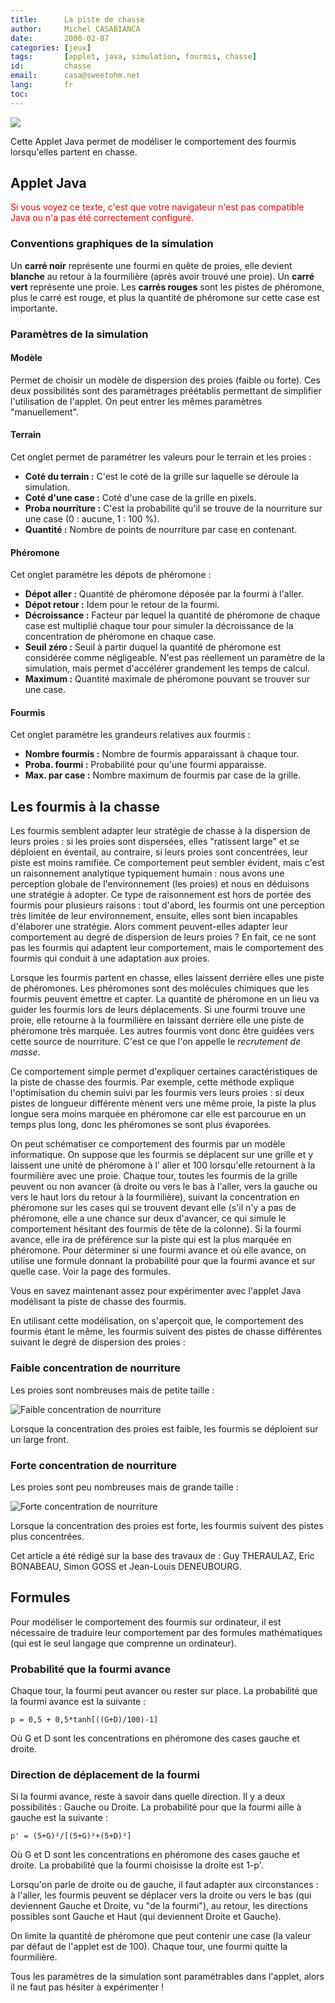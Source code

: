 ```yaml
---
title:      La piste de chasse
author:     Michel CASABIANCA
date:       2000-02-07
categories: [jeux]
tags:       [applet, java, simulation, fourmis, chasse]
id:         chasse
email:      casa@sweetohm.net
lang:       fr
toc:        
---
```


![](chasse.titre.png)

Cette Applet Java permet de modéliser le comportement des fourmis lorsqu'elles partent en chasse.

<!--more-->

Applet Java
-----------

<applet code="PisteFourmi.class" codebase="../java/chasse" width="300" height="250">
<font color="red">
Si vous voyez ce texte, c'est que votre navigateur n'est 
pas compatible Java ou n'a pas &eacute;t&eacute; correctement configur&eacute;.
</font>
</applet>

### Conventions graphiques de la simulation

Un **carré noir** représente une fourmi en quête de proies, elle devient
**blanche** au retour à la fourmilière (après avoir trouvé une proie).
Un **carré vert** représente une proie. Les **carrés rouges** sont les
pistes de phéromone, plus le carré est rouge, et plus la quantité de
phéromone sur cette case est importante.

### Paramètres de la simulation

#### Modèle

Permet de choisir un modèle de dispersion des proies (faible ou forte).
Ces deux possibilités sont des paramétrages préétablis permettant de
simplifier l'utilisation de l'applet. On peut entrer les mêmes
paramètres "manuellement".

#### Terrain

Cet onglet permet de paramétrer les valeurs pour le terrain et les
proies :

-   **Coté du terrain :** C'est le coté de la grille sur laquelle se
    déroule la simulation.
-   **Coté d'une case :** Coté d'une case de la grille en pixels.
-   **Proba nourriture :** C'est la probabilité qu'il se trouve de la
    nourriture sur une case (0 : aucune, 1 : 100 %).
-   **Quantité :** Nombre de points de nourriture par case en contenant.

#### Phéromone

Cet onglet paramètre les dépots de phéromone :

-   **Dépot aller :** Quantité de phéromone déposée par la fourmi à
    l'aller.
-   **Dépot retour :** Idem pour le retour de la fourmi.
-   **Décroissance :** Facteur par lequel la quantité de phéromone de
    chaque case est multiplié chaque tour pour simuler la décroissance
    de la concentration de phéromone en chaque case.
-   **Seuil zéro :** Seuil à partir duquel la quantité de phéromone est
    considérée comme négligeable. N'est pas réellement un paramètre de
    la simulation, mais permet d'accélérer grandement les temps de
    calcul.
-   **Maximum :** Quantité maximale de phéromone pouvant se trouver sur
    une case.

#### Fourmis

Cet onglet paramètre les grandeurs relatives aux fourmis :

-   **Nombre fourmis :** Nombre de fourmis apparaissant à chaque tour.
-   **Proba. fourmi :** Probabilité pour qu'une fourmi apparaisse.
-   **Max. par case :** Nombre maximum de fourmis par case de la grille.

Les fourmis à la chasse
-----------------------

Les fourmis semblent adapter leur stratégie de chasse à la dispersion de
leurs proies : si les proies sont dispersées, elles "ratissent large" et
se déploient en éventail, au contraire, si leurs proies sont
concentrées, leur piste est moins ramifiée. Ce comportement peut sembler
évident, mais c'est un raisonnement analytique typiquement humain : nous
avons une perception globale de l'environnement (les proies) et nous en
déduisons une stratégie à adopter. Ce type de raisonnement est hors de
portée des fourmis pour plusieurs raisons : tout d'abord, les fourmis
ont une perception très limitée de leur environnement, ensuite, elles
sont bien incapables d'élaborer une stratégie. Alors comment
peuvent-elles adapter leur comportement au degré de dispersion de leurs
proies ? En fait, ce ne sont pas les fourmis qui adaptent leur
comportement, mais le comportement des fourmis qui conduit à une
adaptation aux proies.

Lorsque les fourmis partent en chasse, elles laissent derrière elles une
piste de phéromones. Les phéromones sont des molécules chimiques que les
fourmis peuvent émettre et capter. La quantité de phéromone en un lieu
va guider les fourmis lors de leurs déplacements. Si une fourmi trouve
une proie, elle retourne à la fourmilière en laissant derrière elle une
piste de phéromone très marquée. Les autres fourmis vont donc être
guidées vers cette source de nourriture. C'est ce que l'on appelle le
*recrutement de masse*.

Ce comportement simple permet d'expliquer certaines caractéristiques de
la piste de chasse des fourmis. Par exemple, cette méthode explique
l'optimisation du chemin suivi par les fourmis vers leurs proies : si
deux pistes de longueur différente mènent vers une même proie, la piste
la plus longue sera moins marquée en phéromone car elle est parcourue en
un temps plus long, donc les phéromones se sont plus évaporées.

On peut schématiser ce comportement des fourmis par un modèle
informatique. On suppose que les fourmis se déplacent sur une grille et
y laissent une unité de phéromone à l' aller et 100 lorsqu'elle
retournent à la fourmilière avec une proie. Chaque tour, toutes les
fourmis de la grille peuvent ou non avancer (à droite ou vers le bas à
l'aller, vers la gauche ou vers le haut lors du retour à la
fourmilière), suivant la concentration en phéromone sur les cases qui se
trouvent devant elle (s'il n'y a pas de phéromone, elle a une chance sur
deux d'avancer, ce qui simule le comportement hésitant des fourmis de
tête de la colonne). Si la fourmi avance, elle ira de préférence sur la
piste qui est la plus marquée en phéromone. Pour déterminer si une
fourmi avance et où elle avance, on utilise une formule donnant la
probabilité pour que la fourmi avance et sur quelle case. Voir la page
des formules.

Vous en savez maintenant assez pour expérimenter avec l'applet Java
modélisant la piste de chasse des fourmis.

En utilisant cette modélisation, on s'aperçoit que, le comportement des
fourmis étant le même, les fourmis suivent des pistes de chasse
différentes suivant le degré de dispersion des proies :

### Faible concentration de nourriture

Les proies sont nombreuses mais de petite taille :

![Faible concentration de nourriture](chasse.faible.png)

Lorsque la concentration des proies est faible, les fourmis se déploient
sur un large front.

### Forte concentration de nourriture

Les proies sont peu nombreuses mais de grande taille :

![Forte concentration de nourriture](chasse.forte.png)

Lorsque la concentration des proies est forte, les fourmis suivent des
pistes plus concentrées.

Cet article a été rédigé sur la base des travaux de : Guy THERAULAZ,
Eric BONABEAU, Simon GOSS et Jean-Louis DENEUBOURG.

Formules
--------

Pour modéliser le comportement des fourmis sur ordinateur, il est
nécessaire de traduire leur comportement par des formules mathématiques
(qui est le seul langage que comprenne un ordinateur).

### Probabilité que la fourmi avance

Chaque tour, la fourmi peut avancer ou rester sur place. La probabilité
que la fourmi avance est la suivante :

```
p = 0,5 + 0,5*tanh[((G+D)/100)-1]
```

Où G et D sont les concentrations en phéromone des cases gauche et
droite.

### Direction de déplacement de la fourmi

Si la fourmi avance, reste à savoir dans quelle direction. Il y a deux
possibilités : Gauche ou Droite. La probabilité pour que la fourmi aille
à gauche est la suivante :

```
p' = (5+G)²/[(5+G)²+(5+D)²]
```

Où G et D sont les concentrations en phéromone des cases gauche et
droite. La probabilité que la fourmi choisisse la droite est 1-p'.

Lorsqu'on parle de droite ou de gauche, il faut adapter aux
circonstances : à l'aller, les fourmis peuvent se déplacer vers la
droite ou vers le bas (qui deviennent Gauche et Droite, vu "de la
fourmi"), au retour, les directions possibles sont Gauche et Haut (qui
deviennent Droite et Gauche).

On limite la quantité de phéromone que peut contenir une case (la valeur
par défaut de l'applet est de 100). Chaque tour, une fourmi quitte la
fourmilière.

Tous les paramètres de la simulation sont paramétrables dans l'applet,
alors il ne faut pas hésiter à expérimenter !
